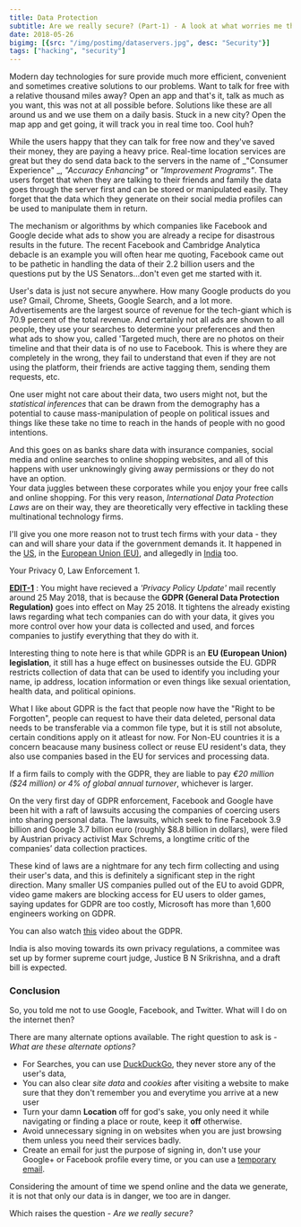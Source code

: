 ```yaml
---
title: Data Protection 
subtitle: Are we really secure? (Part-1) - A look at what worries me the most
date: 2018-05-26
bigimg: [{src: "/img/postimg/dataservers.jpg", desc: "Security"}]
tags: ["hacking", "security"]
---
```


Modern day technologies for sure provide much more efficient, convenient and sometimes creative solutions to our problems. Want to talk for free with a relative thousand miles away? Open an app and that's it, talk as much as you want, this was not at all possible before. Solutions like these are all around us and we use them on a daily basis. Stuck in a new city? Open the map app and get going, it will track you in real time too. Cool huh?

While the users happy that they can talk for free now and they've saved their money, they are paying a heavy price. Real-time location services are great but they do send data back to the servers in the name of _"Consumer Experience" _, _"Accuracy Enhancing"_ or _"Improvement Programs"_. The users forget that when they are talking to their friends and family the data goes through the server first and can be stored or manipulated easily. They forget that the data which they generate on their social media profiles can be used to manipulate them in return.

The mechanism or algorithms by which companies like Facebook and Google decide what ads to show you are already a recipe for disastrous results in the future.
The recent Facebook and Cambridge Analytica debacle is an example you will often hear me quoting, Facebook came out to be pathetic in handling the data of their 2.2 billion users and the questions put by the US Senators...don't even get me started with it.

User's data is just not secure anywhere. How many Google products do you use? Gmail, Chrome, Sheets, Google Search, and a lot more. Advertisements are the largest source of revenue for the tech-giant which is 70.9 percent of the total revenue. And certainly not all ads are shown to all people, they use your searches to determine your preferences and then what ads to show you, called 'Targeted much, there are no photos on their timeline and that their data is of no use to Facebook. This is where they are completely in the wrong, they fail to understand that even if they are not using the platform, their friends are active tagging them, sending them requests, etc.

One user might not care about their data, two users might not, but the _statistical inferences_ that can be drawn from the demography has a potential to cause mass-manipulation of people on political issues and things like these take no time to reach in the hands of people with no good intentions.

And this goes on as banks share data with insurance companies, social media and online searches to online shopping websites, and all of this happens with user unknowingly giving away permissions or they do not have an option.  
Your data juggles between these corporates while you enjoy your free calls and online shopping.
For this very reason, _International Data Protection Laws_ are on their way, they are theoretically very effective in tackling these multinational technology firms.

I'll give you one more reason not to trust tech firms with your data - they can and will share your data if the government demands it.
It happened in the [US](https://www.technologyreview.com/s/603709/hand-over-the-data), in the [European Union (EU)](https://eandt.theiet.org/content/articles/2018/04/tech-companies-may-be-forced-to-hand-over-user-data-under-new-eu-rules), and allegedly in [India](https://www.nationalheraldindia.com/india/has-paytm-violated-the-information-technology-act) too.

Your Privacy 0, Law Enforcement 1.

<u>**EDIT-1**</u> : You might have recieved a _'Privacy Policy Update'_ mail recently around 25 May 2018, that is because the **GDPR (General Data Protection Regulation)** goes into effect on May 25 2018.
It tightens the already existing laws regarding what tech companies can do with your data, it gives you more control over how your data is collected and used, and forces companies to justify everything that they do with it.

Interesting thing to note here is that while GDPR is an **EU (European Union) legislation**, it still has a huge effect on businesses outside the EU. GDPR restricts collection of data that can be used to identify you including your name, ip address, location information or even things like sexual orientation, health data, and political opinions.

What I like about GDPR is the fact that people now have the "Right to be Forgotten", people can request to have their data deleted, personal data needs to be transferable via a common file type, but it is still not absolute, certain conditions apply on it atleast for now. For Non-EU countries it is a concern beacause many business collect or reuse EU resident's data, they also use companies based in the EU for services and processing data.

If a firm fails to comply with the GDPR, they are liable to pay _€20 million ($24 million) or 4% of global annual turnover_, whichever is larger.

On the very first day of GDPR enforcement, Facebook and Google have been hit with a raft of lawsuits accusing the companies of coercing users into sharing personal data. The lawsuits, which seek to fine Facebook 3.9 billion and Google 3.7 billion euro (roughly $8.8 billion in dollars), were filed by Austrian privacy activist Max Schrems, a longtime critic of the companies’ data collection practices.

These kind of laws are a nightmare for any tech firm collecting and using their user's data, and this is definitely a significant step in the right direction. Many smaller US companies pulled out of the EU to avoid GDPR, video game makers are blocking access for EU users to older games, saying updates for GDPR are too costly, Microsoft has more than 1,600 engineers working on GDPR.

You can also watch [this](https://www.youtube.com/watch?v=_J5IZxI_xKk) video about the GDPR. 
    
India is also moving towards its own privacy regulations, a commitee was set up by former supreme court judge, Justice B N Srikrishna, and a draft bill is expected.

### Conclusion
So, you told me not to use Google, Facebook, and Twitter. What will I do on the internet then?

There are many alternate options available.
The right question to ask is - _What are these alternate options?_ 

* For Searches, you can use [DuckDuckGo](https://www.duckduckgo.com), they never store any of the user's data,
* You can also clear _site data_ and _cookies_ after visiting a website to make sure that they don't remember you and everytime you arrive at a new user
* Turn your damn **Location** off for god's sake, you only need it while navigating or finding a place or route, keep it **off** otherwise.
* Avoid unnecessary signing in on websites when you are just browsing them unless you need their services badly.
* Create an email for just the purpose of signing in, don't use your Google+ or Facebook profile every time, or you can use a [temporary email](https://www.10minutemail.com). 

Considering the amount of time we spend online and the data we generate, it is not that only our data is in danger, we too are in danger.

Which raises the question - _Are we really secure?_ 